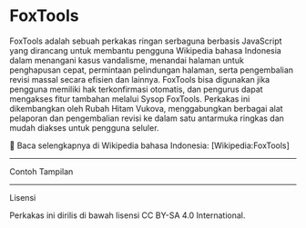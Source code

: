 # FoxTools

FoxTools adalah sebuah perkakas ringan serbaguna berbasis JavaScript yang dirancang untuk membantu pengguna Wikipedia bahasa Indonesia dalam menangani kasus vandalisme, menandai halaman untuk penghapusan cepat, permintaan pelindungan halaman, serta pengembalian revisi massal secara efisien dan lainnya.
FoxTools bisa digunakan jika pengguna memiliki hak terkonfirmasi otomatis, dan pengurus dapat mengakses fitur tambahan melalui Sysop FoxTools.
Perkakas ini dikembangkan oleh Rubah Hitam Vukova, menggabungkan berbagai alat pelaporan dan pengembalian revisi ke dalam satu antarmuka ringkas dan mudah diakses untuk pengguna seluler.

📖 Baca selengkapnya di Wikipedia bahasa Indonesia: [Wikipedia:FoxTools]

---
Contoh Tampilan

---
Lisensi

Perkakas ini dirilis di bawah lisensi CC BY-SA 4.0 International.

